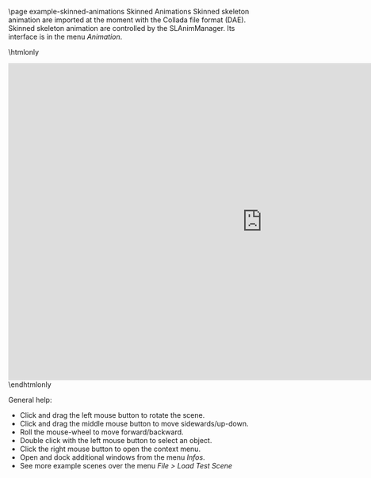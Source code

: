 \page example-skinned-animations Skinned Animations
Skinned skeleton animation are imported at the moment with the Collada file format (DAE).
Skinned skeleton animation are controlled by the SLAnimManager. Its interface is in the menu *Animation*.

\htmlonly
<iframe src="https://pallas.ti.bfh.ch/slproject?scene=48" width="1024" height="640" frameBorder="0"></iframe>
\endhtmlonly

General help:
<ul>
  <li>Click and drag the left mouse button to rotate the scene.</li>
  <li>Click and drag the middle mouse button to move sidewards/up-down.</li>
  <li>Roll the mouse-wheel to move forward/backward.</li>
  <li>Double click with the left mouse button to select an object.</li>
  <li>Click the right mouse button to open the context menu.</li>
  <li>Open and dock additional windows from the menu <em>Infos</em>.</li>
  <li>See more example scenes over the menu <em>File > Load Test Scene</em></li>
</ul>